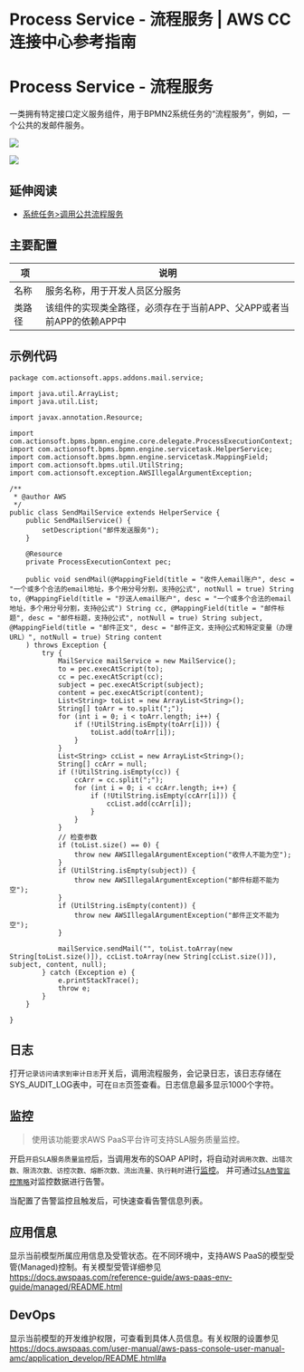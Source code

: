 # Process Service - 流程服务 | AWS CC连接中心参考指南

# Process Service - 流程服务

一类拥有特定接口定义服务组件，用于BPMN2系统任务的“流程服务”，例如，一个公共的发邮件服务。

![](https://docs.awspaas.com/reference-guide/aws-paas-cc-reference-guide/fb/service.png)

![](https://docs.awspaas.com/reference-guide/aws-paas-cc-reference-guide/fb/service1.png)

## 延伸阅读

  * [系统任务>调用公共流程服务](<https://docs.awspaas.com/reference-guide/aws-paas-process-activity-reference-guide/service_task/process_service.html>)

## 主要配置

项 | 说明  
---|---  
名称 | 服务名称，用于开发人员区分服务  
类路径 | 该组件的实现类全路径，必须存在于当前APP、父APP或者当前APP的依赖APP中  
  
## 示例代码
    
    
    package com.actionsoft.apps.addons.mail.service;
    
    import java.util.ArrayList;
    import java.util.List;
    
    import javax.annotation.Resource;
    
    import com.actionsoft.bpms.bpmn.engine.core.delegate.ProcessExecutionContext;
    import com.actionsoft.bpms.bpmn.engine.servicetask.HelperService;
    import com.actionsoft.bpms.bpmn.engine.servicetask.MappingField;
    import com.actionsoft.bpms.util.UtilString;
    import com.actionsoft.exception.AWSIllegalArgumentException;
    
    /**
     * @author AWS
     */
    public class SendMailService extends HelperService {
        public SendMailService() {
            setDescription("邮件发送服务");
        }
    
        @Resource
        private ProcessExecutionContext pec;
    
        public void sendMail(@MappingField(title = "收件人email账户", desc = "一个或多个合法的email地址，多个用分号分割，支持@公式", notNull = true) String to, @MappingField(title = "抄送人email账户", desc = "一个或多个合法的email地址，多个用分号分割，支持@公式") String cc, @MappingField(title = "邮件标题", desc = "邮件标题，支持@公式", notNull = true) String subject, @MappingField(title = "邮件正文", desc = "邮件正文，支持@公式和特定变量（办理URL）", notNull = true) String content
        ) throws Exception {
            try {
                MailService mailService = new MailService();
                to = pec.execAtScript(to);
                cc = pec.execAtScript(cc);
                subject = pec.execAtScript(subject);
                content = pec.execAtScript(content);
                List<String> toList = new ArrayList<String>();
                String[] toArr = to.split(";");
                for (int i = 0; i < toArr.length; i++) {
                    if (!UtilString.isEmpty(toArr[i])) {
                        toList.add(toArr[i]);
                    }
                }
                List<String> ccList = new ArrayList<String>();
                String[] ccArr = null;
                if (!UtilString.isEmpty(cc)) {
                    ccArr = cc.split(";");
                    for (int i = 0; i < ccArr.length; i++) {
                        if (!UtilString.isEmpty(ccArr[i])) {
                            ccList.add(ccArr[i]);
                        }
                    }
                }
                // 检查参数
                if (toList.size() == 0) {
                    throw new AWSIllegalArgumentException("收件人不能为空");
                }
                if (UtilString.isEmpty(subject)) {
                    throw new AWSIllegalArgumentException("邮件标题不能为空");
                }
                if (UtilString.isEmpty(content)) {
                    throw new AWSIllegalArgumentException("邮件正文不能为空");
                }
    
                mailService.sendMail("", toList.toArray(new String[toList.size()]), ccList.toArray(new String[ccList.size()]), subject, content, null);
            } catch (Exception e) {
                e.printStackTrace();
                throw e;
            }
        }
    
    }
    

## 日志

打开`记录访问请求到审计日志`开关后，调用流程服务，会记录日志，该日志存储在SYS_AUDIT_LOG表中，可在`日志`页签查看。日志信息最多显示1000个字符。

## 监控

> 使用该功能要求AWS PaaS平台许可支持SLA服务质量监控。

开启`开启SLA服务质量监控`后，当调用发布的SOAP API时，将自动对`调用次数、出错次数、限流次数、访控次数、熔断次数、流出流量、执行耗时`进行[监控](<../jk>)。 并可通过[`SLA告警监控策略`](<../service-center/sla.html>)对监控数据进行告警。

当配置了告警监控且触发后，可快速查看告警信息列表。

## 应用信息

显示当前模型所属应用信息及受管状态。在不同环境中，支持AWS PaaS的模型受管(Managed)控制。有关模型受管详细参见<https://docs.awspaas.com/reference-guide/aws-paas-env-guide/managed/README.html>

## DevOps

显示当前模型的开发维护权限，可查看到具体人员信息。有关权限的设置参见<https://docs.awspaas.com/user-manual/aws-pass-console-user-manual-amc/application_develop/README.html#a>